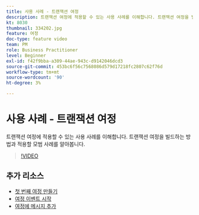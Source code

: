 ```yaml
---
title: 사용 사례 - 트랜잭션 여정
description: 트랜잭션 여정에 적용할 수 있는 사용 사례를 이해합니다. 트랜잭션 여정을 빌드하는 방법과 적용할 모범 사례를 알아봅니다.
kt: 8030
thumbnail: 334202.jpg
feature: 여정
doc-type: feature video
team: PM
role: Business Practitioner
level: Beginner
exl-id: f42f9bba-a309-44ae-943c-d9142046dcd3
source-git-commit: 453bc6f56c7568086d579d17218fc2807c62f76d
workflow-type: tm+mt
source-wordcount: '90'
ht-degree: 3%

---
```


# 사용 사례 - 트랜잭션 여정

트랜잭션 여정에 적용할 수 있는 사용 사례를 이해합니다. 트랜잭션 여정을 빌드하는 방법과 적용할 모범 사례를 알아봅니다.

>[!VIDEO](https://video.tv.adobe.com/v/334202?quality=12)

## 추가 리소스

* [첫 번째 여정 만들기](https://experienceleague.adobe.com/docs/journey-optimizer/using/orchestrate-journeys/create-journey/journey-gs.html)
* [여정 이벤트 시작](https://experienceleague.adobe.com/docs/journey-optimizer/using/orchestrate-journeys/about-journey-building/about-journey-activities.html)
* [여정에 메시지 추가](https://experienceleague.adobe.com/docs/journey-optimizer/using/orchestrate-journeys/about-journey-building/journeys-message.html)
